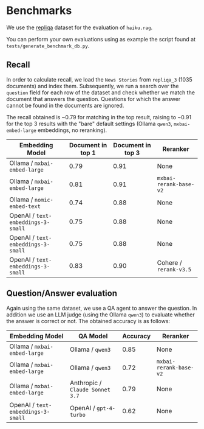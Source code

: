 # Benchmarks

We use the [repliqa](https://huggingface.co/datasets/ServiceNow/repliqa) dataset for the evaluation of `haiku.rag`.

You can perform your own evaluations using as example the script found at
`tests/generate_benchmark_db.py`.

## Recall

In order to calculate recall, we load the `News Stories` from `repliqa_3` (1035 documents) and index them. Subsequently, we run a search over the `question` field for each row of the dataset and check whether we match the document that answers the question. Questions for which the answer cannot be found in the documents are ignored.


The recall obtained is ~0.79 for matching in the top result, raising to ~0.91 for the top 3 results with the "bare" default settings (Ollama `qwen3`, `mxbai-embed-large` embeddings, no reranking).

| Embedding Model                       | Document in top 1 | Document in top 3 | Reranker               |
|---------------------------------------|-------------------|-------------------|------------------------|
| Ollama / `mxbai-embed-large`          | 0.79              | 0.91              | None                   |
| Ollama / `mxbai-embed-large`          | 0.81              | 0.91              | `mxbai-rerank-base-v2` |
| Ollama / `nomic-embed-text`           | 0.74              | 0.88              | None                   |
| OpenAI / `text-embeddings-3-small`    | 0.75              | 0.88              | None                   |
| OpenAI / `text-embeddings-3-small`    | 0.75              | 0.88              | None                   |
| OpenAI / `text-embeddings-3-small`    | 0.83              | 0.90              | Cohere / `rerank-v3.5` |

## Question/Answer evaluation

Again using the same dataset, we use a QA agent to answer the question. In addition we use an LLM judge (using the Ollama `qwen3`) to evaluate whether the answer is correct or not. The obtained accuracy is as follows:

| Embedding Model                    | QA Model                          | Accuracy  | Reranker               |
|------------------------------------|-----------------------------------|-----------|------------------------|
| Ollama / `mxbai-embed-large`       | Ollama / `qwen3`                  | 0.85      | None                   |
| Ollama / `mxbai-embed-large`       | Ollama / `qwen3`                  | 0.72      | `mxbai-rerank-base-v2` |
| Ollama / `mxbai-embed-large`       | Anthropic / `Claude Sonnet 3.7`   | 0.79      | None                   |
| OpenAI / `text-embeddings-3-small` | OpenAI / `gpt-4-turbo`            | 0.62      | None                   |
